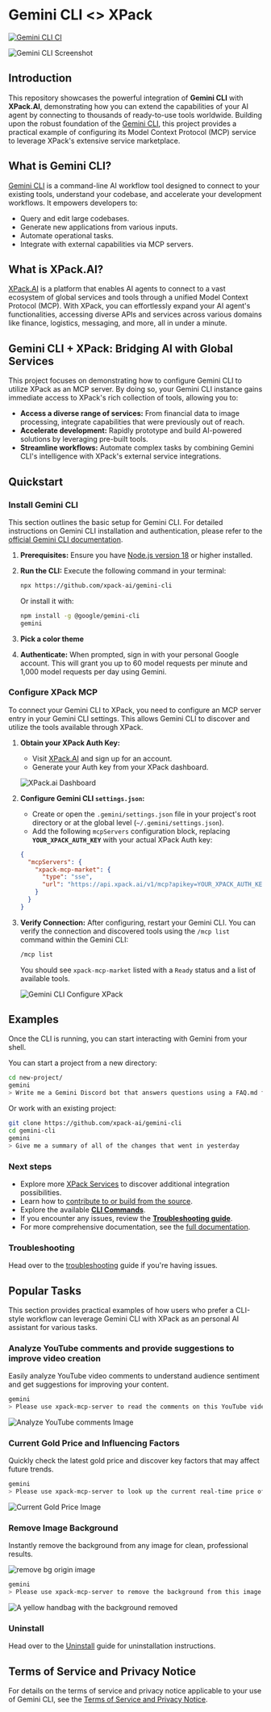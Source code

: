 # Gemini CLI \<> XPack

[![Gemini CLI CI](https://github.com/google-gemini/gemini-cli/actions/workflows/ci.yml/badge.svg)](https://github.com/google-gemini/gemini-cli/actions/workflows/ci.yml)

![Gemini CLI Screenshot](./docs/assets/xpack/gemini-screenshot.png)

## Introduction

This repository showcases the powerful integration of **Gemini CLI** with **XPack.AI**, demonstrating how you can extend the capabilities of your AI agent by connecting to thousands of ready-to-use tools worldwide. Building upon the robust foundation of the [Gemini CLI](https://github.com/google-gemini/gemini-cli), this project provides a practical example of configuring its Model Context Protocol (MCP) service to leverage XPack's extensive service marketplace.

## What is Gemini CLI?

[Gemini CLI](https://github.com/google-gemini/gemini-cli) is a command-line AI workflow tool designed to connect to your existing tools, understand your codebase, and accelerate your development workflows. It empowers developers to:

- Query and edit large codebases.
- Generate new applications from various inputs.
- Automate operational tasks.
- Integrate with external capabilities via MCP servers.

## What is XPack\.AI?

[XPack.AI](https://xpack.ai/) is a platform that enables AI agents to connect to a vast ecosystem of global services and tools through a unified Model Context Protocol (MCP). With XPack, you can effortlessly expand your AI agent's functionalities, accessing diverse APIs and services across various domains like finance, logistics, messaging, and more, all in under a minute.

## Gemini CLI + XPack: Bridging AI with Global Services

This project focuses on demonstrating how to configure Gemini CLI to utilize XPack as an MCP server. By doing so, your Gemini CLI instance gains immediate access to XPack's rich collection of tools, allowing you to:

- **Access a diverse range of services:** From financial data to image processing, integrate capabilities that were previously out of reach.
- **Accelerate development:** Rapidly prototype and build AI-powered solutions by leveraging pre-built tools.
- **Streamline workflows:** Automate complex tasks by combining Gemini CLI's intelligence with XPack's external service integrations.

## Quickstart

### Install Gemini CLI

This section outlines the basic setup for Gemini CLI. For detailed instructions on Gemini CLI installation and authentication, please refer to the [official Gemini CLI documentation](https://github.com/google-gemini/gemini-cli).

1. **Prerequisites:** Ensure you have [Node.js version 18](https://nodejs.org/en/download) or higher installed.
2. **Run the CLI:** Execute the following command in your terminal:

   ```bash
   npx https://github.com/xpack-ai/gemini-cli
   ```

   Or install it with:

   ```bash
   npm install -g @google/gemini-cli
   gemini
   ```

3. **Pick a color theme**
4. **Authenticate:** When prompted, sign in with your personal Google account. This will grant you up to 60 model requests per minute and 1,000 model requests per day using Gemini.

### Configure XPack MCP

To connect your Gemini CLI to XPack, you need to configure an MCP server entry in your Gemini CLI settings. This allows Gemini CLI to discover and utilize the tools available through XPack.

1.  **Obtain your XPack Auth Key:**
    *   Visit [XPack.AI](https://xpack.ai/) and sign up for an account.
    *   Generate your Auth key from your XPack dashboard.

    ![XPack.ai Dashboard](./docs/assets/xpack/xpack-dashboard.png)


2.  **Configure Gemini CLI `settings.json`:**
    * Create or open the `.gemini/settings.json` file in your project's root directory or at the global level (`~/.gemini/settings.json`). 
    * Add the following `mcpServers` configuration block, replacing **`YOUR_XPACK_AUTH_KEY`** with your actual XPack Auth key:

    ```json
    {
      "mcpServers": {
        "xpack-mcp-market": {
          "type": "sse",
          "url": "https://api.xpack.ai/v1/mcp?apikey=YOUR_XPACK_AUTH_KEY"
        }
      }
    }
    ```


3.  **Verify Connection:**
    After configuring, restart your Gemini CLI. You can verify the connection and discovered tools using the `/mcp list` command within the Gemini CLI:

    ```bash
    /mcp list
    ```

    You should see `xpack-mcp-market` listed with a `Ready` status and a list of available tools.

    ![Gemini CLI Configure XPack](./docs/assets/xpack/connected_xpack.png)

## Examples

Once the CLI is running, you can start interacting with Gemini from your shell.

You can start a project from a new directory:

```sh
cd new-project/
gemini
> Write me a Gemini Discord bot that answers questions using a FAQ.md file I will provide
```

Or work with an existing project:

```sh
git clone https://github.com/xpack-ai/gemini-cli
cd gemini-cli
gemini
> Give me a summary of all of the changes that went in yesterday
```

### Next steps

- Explore more [XPack Services](https://xpack.ai/service) to discover additional integration possibilities.
- Learn how to [contribute to or build from the source](./CONTRIBUTING.md).
- Explore the available **[CLI Commands](./docs/cli/commands.md)**.
- If you encounter any issues, review the **[Troubleshooting guide](./docs/troubleshooting.md)**.
- For more comprehensive documentation, see the [full documentation](./docs/index.md).
### Troubleshooting

Head over to the [troubleshooting](docs/troubleshooting.md) guide if you're having issues.


## Popular Tasks

This section provides practical examples of how users who prefer a CLI-style workflow can leverage Gemini CLI with XPack as an personal AI assistant for various tasks.

### Analyze YouTube comments and provide suggestions to improve video creation
Easily analyze YouTube video comments to understand audience sentiment and get suggestions for improving your content.

```bash
gemini
> Please use xpack-mcp-server to read the comments on this YouTube video: https://www.youtube.com/watch?v=LPZh9BOjkQs, analyze the sentiment of the feedback, and recommend improvements for the video.
```


![Analyze YouTube comments Image](./docs/assets/xpack/demo-youtube-analysis.png)

### Current Gold Price and Influencing Factors
Quickly check the latest gold price and discover key factors that may affect future trends.

```bash
gemini
> Please use xpack-mcp-server to look up the current real-time price of gold and provide specific factors that may impact its price in the future.
```

![Current Gold Price Image](./docs/assets/xpack/demo-gold-monitor.png)

### Remove Image Background
Instantly remove the background from any image for clean, professional results.

![remove bg origin image](./docs/assets/xpack/stunning-quality-product.png)


```bash
gemini
> Please use xpack-mcp-server to remove the background from this image (@/docs/assets/xpack/stunning-quality-product.png) .
```

![A yellow handbag with the background removed](./docs/assets/xpack/demo-remove-bg.png)

### Uninstall

Head over to the [Uninstall](docs/Uninstall.md) guide for uninstallation instructions.

## Terms of Service and Privacy Notice

For details on the terms of service and privacy notice applicable to your use of Gemini CLI, see the [Terms of Service and Privacy Notice](./docs/tos-privacy.md).
